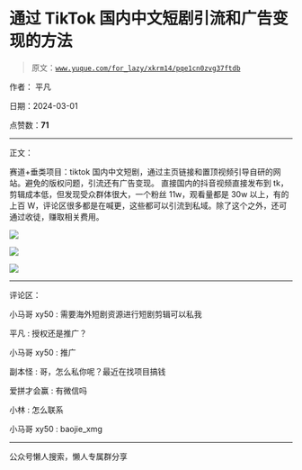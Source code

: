 # 通过 TikTok 国内中文短剧引流和广告变现的方法

> 原文：[`www.yuque.com/for_lazy/xkrm14/pqe1cn0zvg37ftdb`](https://www.yuque.com/for_lazy/xkrm14/pqe1cn0zvg37ftdb)

作者： 平凡

日期：2024-03-01

点赞数：**71**

* * *

正文：

赛道+垂类项目：tiktok 国内中文短剧，通过主页链接和置顶视频引导自研的网站。避免的版权问题，引流还有广告变现。
直接国内的抖音视频直接发布到 tk，剪辑成本低，但发现受众群体很大，一个粉丝 11w，观看量都是 30w 以上，有的上百 W，评论区很多都是在喊更，这些都可以引流到私域。除了这个之外，还可通过收徒，赚取相关费用。

![](img/8447240bd6bfe3b59e8d75b2a959857c.png)

![](img/5645fa581cdbe002a12f0e065c6577cb.png)

![](img/f24a0ffaedabbb51e7e4f79b408d84fa.png)

* * *

评论区：

小马哥 xy50 : 需要海外短剧资源进行短剧剪辑可以私我

平凡 : 授权还是推广？

小马哥 xy50 : 推广

副本怪 : 哥，怎么私你呢？最近在找项目搞钱

爱拼才会赢 : 有微信吗

小林 : 怎么联系

小马哥 xy50 : baojie_xmg

* * *

公众号懒人搜索，懒人专属群分享